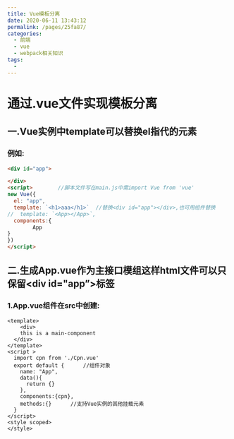 ```yaml
---
title: Vue模板分离
date: 2020-06-11 13:43:12
permalink: /pages/25fa87/
categories:
  - 前端
  - vue
  - webpack相关知识
tags:
  - 
---
```

# 通过.vue文件实现模板分离

## 一.Vue实例中template可以替换el指代的元素

### 例如:

```html
<div id="app">

</div>
<script>		//脚本文件写在main.js中需import Vue from 'vue'
new Vue({
  el: "app",
  template: `<h1>aaa</h1>`	//替换<div id="app"></div>,也可用组件替换
//  template: `<App></App>`,
  components:{
		App	
}
})
</script>
```

## 二.生成App.vue作为主接口模组这样html文件可以只保留<div id="app”></div>标签

### 1.App.vue组件在src中创建:

```vue
<template>
	<div>
    this is a main-component
  </div>
</template>
<script >
  import cpn from './Cpn.vue'
  export default {		//组件对象
    name: "App",
    data(){
      return {}
    },
    components:{cpn},
    methods:{}		//支持Vue实例的其他挂载元素
  }
</script>
<style scoped>
</style>
```

